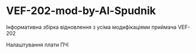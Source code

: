 # VEF-202-mod-by-Al-Spudnik
Інформативна збірка відновлення з усіма модифікаціями приймача VEF-202

Налаштування плати ПЧ:

